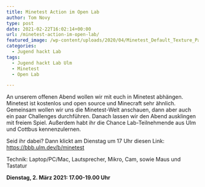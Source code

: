 ```yaml
---
title: Minetest Action im Open Lab
author: Tom Novy
type: post
date: 2021-02-22T16:02:14+00:00
url: /minetest-action-im-open-lab/
featured_image: /wp-content/uploads/2020/04/Minetest_Default_Texture_Pack.png
categories:
  - Jugend hackt Lab
tags:
  - Jugend hackt Lab Ulm
  - Minetest
  - Open Lab

---
```

An unserem offenen Abend wollen wir mit euch in Minetest abhängen. Minetest ist kostenlos und open source und Minecraft sehr ähnlich. Gemeinsam wollen wir uns die Minetest-Welt anschauen, dann aber auch ein paar Challenges durchführen. Danach lassen wir den Abend ausklingen mit freiem Spiel. Außerdem habt ihr die Chance Lab-Teilnehmende aus Ulm und Cottbus kennenzulernen.

Seid ihr dabei? Dann klickt am Dienstag um 17 Uhr diesen Link: <https://bbb.ulm.dev/b/minetest>

Technik: Laptop/PC/Mac, Lautsprecher, Mikro, Cam, sowie Maus und Tastatur

**Dienstag, 2. März 2021: 17.00-19.00 Uhr**